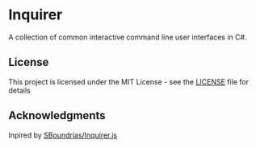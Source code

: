 # Inquirer

A collection of common interactive command line user interfaces in C#.

## License

This project is licensed under the MIT License - see the [LICENSE](LICENSE) file for details


## Acknowledgments

Inpired by [SBoundrias/Inquirer.js](https://github.com/SBoudrias/Inquirer.js/)
